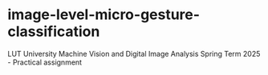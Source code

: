 # image-level-micro-gesture-classification
LUT University Machine Vision and Digital Image Analysis Spring Term 2025 - Practical assignment

